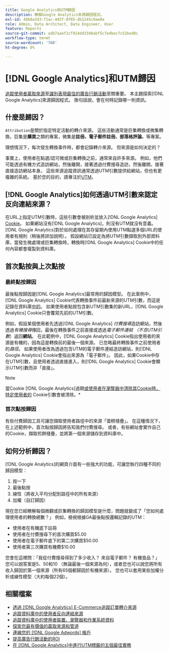 ```yaml
---
title: Google Analytics和UTM歸因
description: 瞭解Google Analytics來源歸因程式。
exl-id: 48b8a3d3-f1ac-4d3f-8f65-db1245c9ae0a
role: Admin, Data Architect, Data Engineer, User
feature: Reports
source-git-commit: adb7aaef1cf914d43348abf5c7e4bec7c51bed0c
workflow-type: tm+mt
source-wordcount: '760'
ht-degree: 0%

---
```


# [!DNL Google Analytics]和UTM歸因

[追蹤使用者贏取來源](../../data-analyst/analysis/google-track-user-acq.md)至[識別表現最佳的廣告行銷活動](../../data-analyst/analysis/most-value-source-channel.md)至關重要。 本主題探索[!DNL Google Analytics]來源歸因程式。 換句話說，會在何時記錄哪一則資訊。

## 什麼是歸因？

`Attribution`是關於指定特定活動的轉介來源。 這些活動通常是巨集轉換或微集轉換，巨集是&#x200B;**購買**&#x200B;之類的專案，微集是&#x200B;**註冊、電子郵件註冊、部落格評論、**&#x200B;等專案。

理想情況下，每次發生轉換事件時，都會記錄轉介來源。 但來源是如何決定的？

事實上，使用者在點選/認可微或巨集轉換之前，通常來自許多來源。 例如，他們可能透過有機方式造訪網站，然後離開，接著透過付費搜尋造訪，然後離開，接著直接造訪網站本身。 這些來源追蹤資訊通常透過UTM引數提供給網站，但也有更複雜的系統。 基於您的目的，請專注於[UTM](https://support.google.com/analytics/answer/1033867?hl=en&ref_topic=1032998)。

## [!DNL Google Analytics]如何透過UTM引數來認定反向連結來源？

在URL上指定UTM引數時，這些引數會被剖析並放入[!DNL Google Analytics] [Cookie](https://en.wikipedia.org/wiki/HTTP_cookie)。 如果網站沒有[!DNL Google Analytics]，則沒有UTM就沒有意義。 [!DNL Google Analytics]對於如何處理在其存留期內使用UTM點選多個URL的使用者有規則（稍後將詳加說明）。 假設網站已設定為將UTM引數擷取到外部資料庫，當發生微處理或巨集轉換時，轉換時[!DNL Google Analytics] Cookie中的任何內容都會複製到資料庫。

## 首次點按與上次點按

### 最終點按歸因

最後點按歸因是[!DNL Google Analytics]最常用的歸因模型。 在此案例中，[!DNL Google Analytics] Cookie代表轉換事件前最新來源的UTM引數，而這是記錄在資料庫[中的](../../data-analyst/analysis/google-track-user-acq.md)。 如果使用者點按包含新UTM引數集的新URL，[!DNL Google Analytics] Cookie只會覆寫先前的UTM引數。

例如，假設某個使用者先透過[!DNL Google Analytics] *付費搜尋*&#x200B;造訪網站，然後透過&#x200B;*有機搜尋*&#x200B;傳回，最後在轉換事件之前直接或透過&#x200B;*電子郵件連結* *（不含UTM引數*）返回&#x200B;**網站**。 在此範例中，[!DNL Google Analytics] Cookie指出使用者的來源是有機的，因為這是轉換前的最後一個來源。 已忽略最終轉換事件之前使用者的&#x200B;*路徑*。 如果使用者改為透過包含UTM的電子郵件連結造訪網站，則[!DNL Google Analytics] Cookie會指出來源為「電子郵件」。 因此，如果Cookie中存在UTM引數，且使用者透過直接進入，則[!DNL Google Analytics] Cookie會顯示UTM引數而非「直接」。

>[!NOTE]
>
>當Cookie [!DNL Google Analytics]過期[或使用者在瀏覽器中清除其Cookie時，特定使用者的](https://developers.google.com/analytics/devguides/collection/analyticsjs/cookie-usage) Cookie引數會被清除。*

### 首次點按歸因

有些付費歸因工具可讓您擷取使用者路徑中的來源「蛋糕棧疊」。 在這種情況下，在上述範例中，首次點按歸因將告知我們付費搜尋。 或者，有些網站會實作自己的Cookie，擷取煎餅棧疊，並將第一個來源儲存到資料庫中。

## 如何分析歸因？

[!DNL Google Analytics]的網頁介面有一些強大的功能，可讓您執行四種不同的歸因模型：

1. 按一下
1. 最後點按
1. 線性（將收入平均分配到路徑中的所有來源）
1. 加權（自訂歸因）

現在您已經瞭解每個微觀或巨集轉換的歸因模型是什麼，問題就變成了「您如何處理使用者的轉換總數？」  例如，檢視根據GA最後點按邏輯記錄的UTM：

* 使用者在有機底下註冊
* 使用者在付費搜尋下的首次購買$5.00
* 使用者在電子郵件底下的第二次購買$50.00
* 使用者第三次購買有機費$10.00

您會在這裡問：「我從付費搜尋得到了多少收入？ 來自電子郵件？  有機食品？」 您可以說答案是5、50和10 （無論最後一個來源為何），或者您也可以說您將所有收入歸因於第一個來源（所有65個都歸因於有機來源）。 您也可以套用某些加權分析或線性模型（大約每個22個）。

## 相關檔案

* [透過 [!DNL Google Analytics] E-Commerce追蹤訂單轉介來源](../importing-data/integrations/google-ecommerce.md)
* [追蹤資料庫中的使用者反向連結來源](../analysis/google-track-user-acq.md)
* [追蹤資料庫中的使用者裝置、瀏覽器和作業系統資料](../analysis/google-track-user-acq.md)
* [探索您最有價值的贏取來源和管道](../analysis/most-value-source-channel.md)
* [連線您的 [!DNL Google Adwords] 帳戶](../importing-data/integrations/google-adwords.md)
* [提高廣告行銷活動的ROI](../analysis/roi-ad-camp.md)
* [在 [!DNL Google Analytics]中進行UTM標籤的五個最佳實務](../../best-practices/utm-tagging-google.md)
